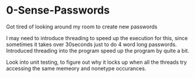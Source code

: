 # 0-Sense-Passwords
Got tired of looking around my room to create new passwords

I may need to introduce threading to speed up the execution for this, since sometimes it takes over 30seconds just to do 4 word long passwords.
    Introduced threading into the program speed up the program by quite a bit.
    
Look into unit testing, to figure out why it locks up when all the threads try accessing the same memeory and nonetype occurances.
